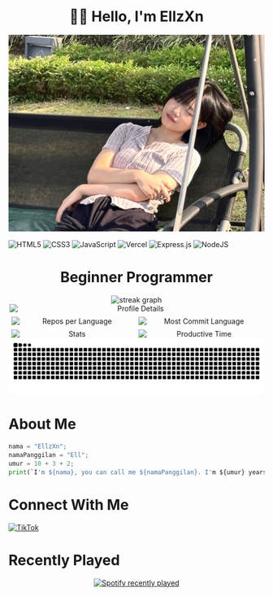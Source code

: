 <div align="center">
<h1>👋🏻 Hello, I'm EllzXn</h1>
</div>

![myIstri](img/20250919_230320.jpg)

![HTML5](https://img.shields.io/badge/html5-%23E34F26.svg?style=for-the-badge&logo=html5&logoColor=white) ![CSS3](https://img.shields.io/badge/css3-%231572B6.svg?style=for-the-badge&logo=css3&logoColor=white) ![JavaScript](https://img.shields.io/badge/javascript-%23323330.svg?style=for-the-badge&logo=javascript&logoColor=%23F7DF1E) ![Vercel](https://img.shields.io/badge/vercel-%23000000.svg?style=for-the-badge&logo=vercel&logoColor=white) ![Express.js](https://img.shields.io/badge/express.js-%23404d59.svg?style=for-the-badge&logo=express&logoColor=%2361DAFB) ![NodeJS](https://img.shields.io/badge/node.js-6DA55F?style=for-the-badge&logo=node.js&logoColor=white)

<div align="center">
<h1>Beginner Programmer</h1>
</div>

<div align="center">
  <img src="https://streak-stats.demolab.com?user=EllzXn&theme=dark&border_radius=5&locale=id&date_format=j%20M%5B%20Y%5D" height="300" alt="streak graph"/>
</div>

<div align="center" style="display: flex; flex-wrap: wrap; justify-content: center; gap: 8px;">
    <img src="http://github-profile-summary-cards.vercel.app/api/cards/profile-details?username=EllzXn&theme=github_dark" alt="Profile Details" style="width: 100%; max-width: 500px;">
    <img src="http://github-profile-summary-cards.vercel.app/api/cards/repos-per-language?username=EllzXn&theme=github_dark" alt="Repos per Language" style="width: 48%; max-width: 300px;">
    <img src="http://github-profile-summary-cards.vercel.app/api/cards/most-commit-language?username=EllzXn&theme=github_dark" alt="Most Commit Language" style="width: 48%; max-width: 300px;">
    <img src="http://github-profile-summary-cards.vercel.app/api/cards/stats?username=EllzXn&theme=github_dark" alt="Stats" style="width: 48%; max-width: 300px;">
    <img src="http://github-profile-summary-cards.vercel.app/api/cards/productive-time?username=EllzXn&theme=github_dark&utcOffset=8" alt="Productive Time" style="width: 48%; max-width: 300px;">
</div>

<img src="https://raw.githubusercontent.com/EllzXn/EllzXn/output/snake.svg" alt="Snake animation"/>

# About Me
```py
nama = "EllzXn";
namaPanggilan = "Ell";
umur = 10 + 3 + 2;
print(`I'm ${nama}, you can call me ${namaPanggilan}. I'm ${umur} years old`)
```

# Connect With Me
[![TikTok](https://img.shields.io/badge/TikTok-%23000000.svg?logo=TikTok&logoColor=white)](https://tiktok.com/@ell_zxn)

<!-- Proudly created with GPRM ( https://gprm.itsvg.in ) -->

# Recently Played
<div align="center">
  <a href="https://open.spotify.com/user/31uf7wzaea27553yo2fnfdddowfq">
    <img src="https://spotify-recently-played-readme.vercel.app/api?user=31uf7wzaea27553yo2fnfdddowfq&count=5&unique=false" alt="Spotify recently played"/>
  </a>
</div>
